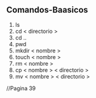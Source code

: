 ## Comandos-Baasicos
1) ls
2) cd < directorio >
3) cd ..
4) pwd
5) mkdir < nombre >
6) touch < nombre >
7) rm < nombre >
8) cp < nombre > < directorio >
9) mv < nombre > < directorio >

//Pagina 39